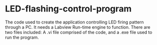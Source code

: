# LED-flashing-control-program
The code used to create the application controlling LED firing pattern through  a PC. It needs a Labview Run-time engine to function.
There are two files included: A .vi file comprised of the code, and a .exe file used to run the program.
